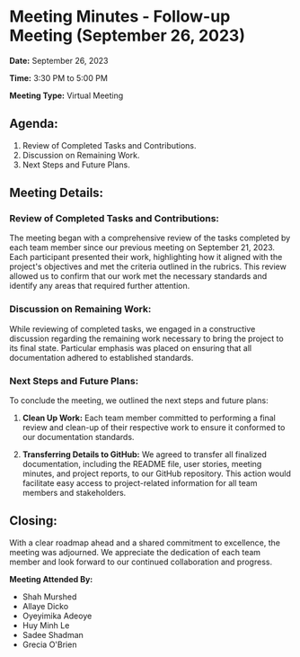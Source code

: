 # Meeting Minutes - Follow-up Meeting (September 26, 2023)

**Date:** September 26, 2023

**Time:** 3:30 PM to 5:00 PM

**Meeting Type:** Virtual Meeting

## Agenda:

1. Review of Completed Tasks and Contributions.
2. Discussion on Remaining Work.
3. Next Steps and Future Plans.

## Meeting Details:

### Review of Completed Tasks and Contributions:

The meeting began with a comprehensive review of the tasks completed by each team member since our previous meeting on September 21, 2023. Each participant presented their work, highlighting how it aligned with the project's objectives and met the criteria outlined in the rubrics. This review allowed us to confirm that our work met the necessary standards and identify any areas that required further attention.

### Discussion on Remaining Work:

While reviewing of completed tasks, we engaged in a constructive discussion regarding the remaining work necessary to bring the project to its final state. Particular emphasis was placed on ensuring that all documentation adhered to established standards. 

### Next Steps and Future Plans:

To conclude the meeting, we outlined the next steps and future plans:

1. **Clean Up Work:** Each team member committed to performing a final review and clean-up of their respective work to ensure it conformed to our documentation standards.

2. **Transferring Details to GitHub:** We agreed to transfer all finalized documentation, including the README file, user stories, meeting minutes, and project reports, to our GitHub repository. This action would facilitate easy access to project-related information for all team members and stakeholders.


## Closing:

With a clear roadmap ahead and a shared commitment to excellence, the meeting was adjourned. We appreciate the dedication of each team member and look forward to our continued collaboration and progress.

**Meeting Attended By:**

- Shah Murshed 
- Allaye Dicko 
- Oyeyimika Adeoye 
- Huy Minh Le 
- Sadee Shadman 
- Grecia O'Brien 
